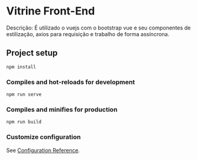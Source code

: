 # Vitrine Front-End
Descrição: É utilizado o vuejs com o bootstrap vue e seu componentes de estilização, axios para requisição e trabalho de forma assíncrona.

## Project setup
```
npm install
```

### Compiles and hot-reloads for development
```
npm run serve
```

### Compiles and minifies for production
```
npm run build
```

### Customize configuration
See [Configuration Reference](https://cli.vuejs.org/config/).
